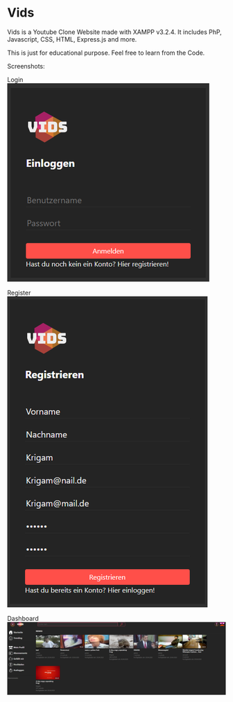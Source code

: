 # Vids
Vids is a Youtube Clone Website made with XAMPP v3.2.4. It includes PhP, Javascript, CSS, HTML, Express.js and more. 

This is just for educational purpose. Feel free to learn from the Code.

Screenshots:

Login
![Alt text](Screenshots/Login.PNG "Login")

Register
![Alt text](Screenshots/Register.PNG "Register")

Dashboard
![Alt text](Screenshots/Dashboard.PNG "Dashboard")
